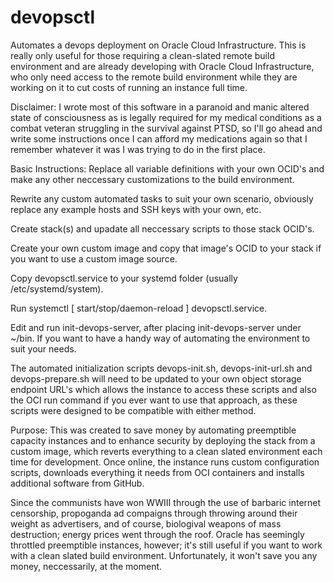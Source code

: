 # devopsctl
Automates a devops deployment on Oracle Cloud Infrastructure. This is really only useful for those requiring a clean-slated remote build environment and are already developing with Oracle Cloud Infrastructure, who only need access to the remote build environment while they are working on it to cut costs of running an instance full time.

Disclaimer:
  I wrote most of this software in a paranoid and manic altered state of consciousness as is legally required for my medical conditions as a combat veteran struggling in the survival against PTSD, so I'll go ahead and write some instructions once I can afford my medications again so that I remember whatever it was I was trying to do in the first place.

Basic Instructions:
  Replace all variable definitions with your own OCID's and make any other neccessary customizations to the build environment.

  Rewrite any custom automated tasks to suit your own scenario, obviously replace any example hosts and SSH keys with your own, etc.
  
  Create stack(s) and upadate all neccessary scripts to those stack OCID's.
  
  Create your own custom image and copy that image's OCID to your stack if you want to use a custom image source.
  
  Copy devopsctl.service to your systemd folder (usually /etc/systemd/system).
  
  Run systemctl [ start/stop/daemon-reload ] devopsctl.service.
  
  Edit and run init-devops-server, after placing init-devops-server under ~/bin. If you want to have a handy way of automating the environment to suit your needs.
  
  The automated initialization scripts devops-init.sh, devops-init-url.sh and devops-prepare.sh will need to be updated to your own object storage endpoint URL's which allows the instance to access these scripts and also the OCI run command if you ever want to use that approach, as these scripts were designed to be compatible with either method. 

Purpose:
  This was created to save money by automating preemptible capacity instances and to enhance security by deploying the stack from a custom image, which reverts everything to a clean slated environment each time for development. Once online, the instance runs custom configuration scripts, downloads everything it needs from OCI containers and installs additional software from GitHub.

  Since the communists have won WWIII through the use of barbaric internet censorship, propoganda ad compaigns through throwing around their weight as advertisers, and of course, biologival weapons of mass destruction; energy prices went through the roof. Oracle has seemingly throttled preemptible instances, however; it's still useful if you want to work with a clean slated build environment. Unfortunately, it won't save you any money, neccessarily, at the moment.
